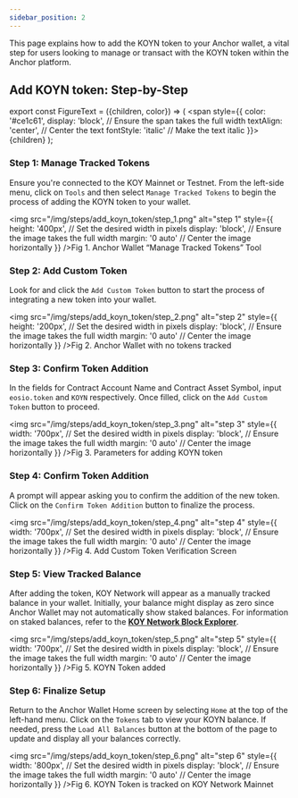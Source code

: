 ```yaml
---
sidebar_position: 2
---
```


<!-- ## How to: Add KOY Network to Anchor Wallet -->

This page explains how to add the KOYN token to your Anchor wallet, a vital step for users looking to manage or transact with the KOYN token within the Anchor platform.

## Add KOYN token: Step-by-Step

export const FigureText = ({children, color}) => (
  <span
    style={{
      color: '#ce1c61',
      display: 'block', // Ensure the span takes the full width
      textAlign: 'center', // Center the text
      fontStyle: 'italic' // Make the text italic
    }}>
    {children}
  </span>
);

### Step 1: Manage Tracked Tokens

Ensure you're connected to the KOY Mainnet or Testnet. From the left-side menu, click on `Tools` and then select `Manage Tracked Tokens` to begin the process of adding the KOYN token to your wallet.

<img
    src="/img/steps/add_koyn_token/step_1.png"
    alt="step 1"
    style={{
      height: '400px', // Set the desired width in pixels
      display: 'block', // Ensure the image takes the full width
      margin: '0 auto' // Center the image horizontally
    }}
  /><FigureText>Fig 1. Anchor Wallet “Manage Tracked Tokens” Tool</FigureText>

### Step 2: Add Custom Token

Look for and click the `Add Custom Token` button to start the process of integrating a new token into your wallet.

<img
    src="/img/steps/add_koyn_token/step_2.png"
    alt="step 2"
    style={{
      height: '200px', // Set the desired width in pixels
      display: 'block', // Ensure the image takes the full width
      margin: '0 auto' // Center the image horizontally
    }}
  /><FigureText>Fig 2. Anchor Wallet with no tokens tracked</FigureText>

### Step 3: Confirm Token Addition

In the fields for Contract Account Name and Contract Asset Symbol, input `eosio.token` and `KOYN` respectively. Once filled, click on the `Add Custom Token` button to proceed.

<img
    src="/img/steps/add_koyn_token/step_3.png"
    alt="step 3"
    style={{
      width: '700px', // Set the desired width in pixels
      display: 'block', // Ensure the image takes the full width
      margin: '0 auto' // Center the image horizontally
    }}
  /><FigureText>Fig 3. Parameters for adding KOYN token</FigureText>

### Step 4: Confirm Token Addition

A prompt will appear asking you to confirm the addition of the new token. Click on the `Confirm Token Addition` button to finalize the process.

<img
    src="/img/steps/add_koyn_token/step_4.png"
    alt="step 4"
    style={{
      width: '700px', // Set the desired width in pixels
      display: 'block', // Ensure the image takes the full width
      margin: '0 auto' // Center the image horizontally
    }}
  /><FigureText>Fig 4. Add Custom Token Verification Screen</FigureText>

### Step 5: View Tracked Balance

After adding the token, KOY Network will appear as a manually tracked balance in your wallet. Initially, your balance might display as zero since Anchor Wallet may not automatically show staked balances. For information on staked balances, refer to the **[KOY Network Block Explorer](https://explorer.koynetwork.io/)**.

<img
    src="/img/steps/add_koyn_token/step_5.png"
    alt="step 5"
    style={{
      width: '700px', // Set the desired width in pixels
      display: 'block', // Ensure the image takes the full width
      margin: '0 auto' // Center the image horizontally
    }}
  /><FigureText>Fig 5. KOYN Token added</FigureText>

### Step 6: Finalize Setup

Return to the Anchor Wallet Home screen by selecting `Home` at the top of the left-hand menu. Click on the `Tokens` tab to view your KOYN balance. If needed, press the `Load All Balances` button at the bottom of the page to update and display all your balances correctly.

<img
    src="/img/steps/add_koyn_token/step_6.png"
    alt="step 6"
    style={{
      width: '800px', // Set the desired width in pixels
      display: 'block', // Ensure the image takes the full width
      margin: '0 auto' // Center the image horizontally
    }}
  /><FigureText>Fig 6. KOYN Token is tracked on KOY Network Mainnet</FigureText>
